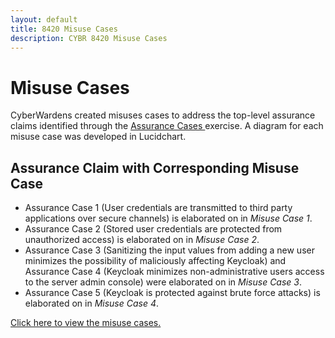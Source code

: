 ```yaml
---
layout: default
title: 8420 Misuse Cases
description: CYBR 8420 Misuse Cases
---
```

Misuse Cases
============
CyberWardens created misuses cases to address the top-level assurance claims identified through the <a href="https://daniellucier.github.io/CYBER8420-SemesterProject/misc/pages/AssuranceCases.html">Assurance Cases </a>exercise. A diagram for each misuse case was developed in Lucidchart. 

Assurance Claim with Corresponding Misuse Case
----------------------------------------------
<ul>
  <li>Assurance Case 1 (User credentials are transmitted to third party applications over secure channels) is elaborated on in <i>Misuse Case 1</i>.</li>
  <li>Assurance Case 2 (Stored user credentials are protected from unauthorized access) is elaborated on in <i>Misuse Case 2</i>.</li>
  <li>Assurance Case 3 (Sanitizing the input values from adding a new user minimizes the possibility of maliciously affecting Keycloak) and Assurance Case 4 (Keycloak minimizes non-administrative users access to the server admin console) were elaborated on in <i>Misuse Case 3</i>.</li>
  <li>Assurance Case 5 (Keycloak is protected against brute force attacks) is elaborated on in <i>Misuse Case 4</i>.</li>
</ul>

<a href="https://www.lucidchart.com/documents/view/e31604af-862d-434b-a74c-e7850cc35a5d">Click here to view the misuse cases.</a>
